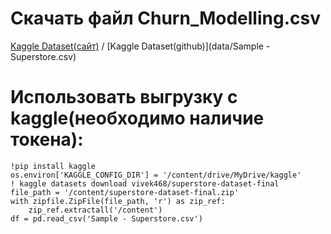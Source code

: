 # Скачать файл Churn_Modelling.csv
[Kaggle Dataset(сайт)]([https://www.kaggle.com/datasets/shubhammeshram579/bank-customer-churn-prediction](https://www.kaggle.com/datasets/vivek468/superstore-dataset-final)) / [Kaggle Dataset(github)](data/Sample - Superstore.csv)
# Использовать выгрузку с kaggle(необходимо наличие токена):
    !pip install kaggle
    os.environ['KAGGLE_CONFIG_DIR'] = '/content/drive/MyDrive/kaggle'
    ! kaggle datasets download vivek468/superstore-dataset-final
    file_path = '/content/superstore-dataset-final.zip'
    with zipfile.ZipFile(file_path, 'r') as zip_ref:
        zip_ref.extractall('/content')
    df = pd.read_csv('Sample - Superstore.csv')
